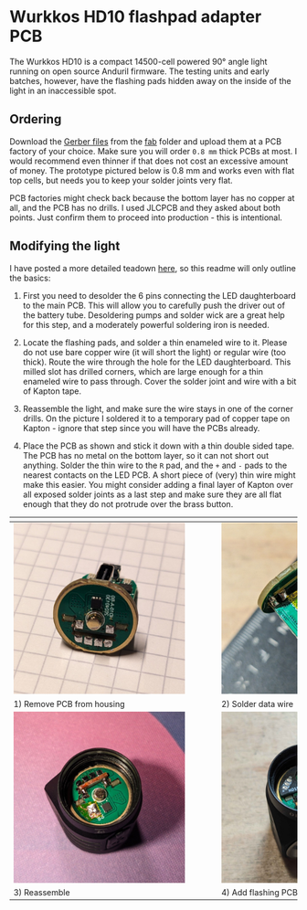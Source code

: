 # Wurkkos HD10 flashpad adapter PCB

The Wurkkos HD10 is a compact 14500-cell powered 90° angle light running on open source Anduril firmware. The testing units and early batches, however, have the flashing pads hidden away on the inside of the light in an inaccessible spot.

## Ordering
Download the [Gerber files](./fab/HD10_flashpad.zip) from the [fab](./fab) folder and upload them at a PCB factory of your choice. Make sure you will order `0.8 mm` thick PCBs at most. I would recommend even thinner if that does not cost an excessive amount of money. The prototype pictured below is 0.8 mm and works even with flat top cells, but needs you to keep your solder joints very flat. 

PCB factories might check back because the bottom layer has no copper at all, and the PCB has no drills. I used JLCPCB and they asked about both points. Just confirm them to proceed into production - this is intentional.

## Modifying the light
I have posted a more detailed teadown [here](https://budgetlightforum.com/t/review-wurkkos-hd10-a-great-formfactor-anduril-2-90-headlamp/224176/2), so this readme will only outline the basics:

1) First you need to desolder the 6 pins connecting the LED daughterboard to the main PCB. This will allow you to carefully push the driver out of the battery tube. Desoldering pumps and solder wick are a great help for this step, and a moderately powerful soldering iron is needed. 

2) Locate the flashing pads, and solder a thin enameled wire to it. Please do not use bare copper wire (it will short the light) or regular wire (too thick). Route the wire through the hole for the LED daughterboard. This milled slot has drilled corners, which are large enough for a thin enameled wire to pass through. Cover the solder joint and wire with a bit of Kapton tape.

3) Reassemble the light, and make sure the wire stays in one of the corner drills. On the picture I soldered it to a temporary pad of copper tape on Kapton - ignore that step since you will have the PCBs already.

4) Place the PCB as shown and stick it down with a thin double sided tape. The PCB has no metal on the bottom layer, so it can not short out anything. Solder the thin wire to the `R` pad, and the `+` and `-` pads to the nearest contacts on the LED PCB. A short piece of (very) thin wire might make this easier. You might consider adding a final layer of Kapton over all exposed solder joints as a last step and make sure they are all flat enough that they do not protrude over the brass button.

| <div style="width:350px"></div> | <div style="width:350px"></div> |
|:----------------------------------------------------|:--------------------------------------------------------------|
| <img src="./img/flashpad_diassemble.jpg" alt="desolder" width="300" /> | <img src="./img/flashpad_wire.jpg" alt="solder flashing wire" width="300" /> |
| 1) Remove PCB from housing | 2) Solder data wire |
| <img src="./img/flashpad_wire2.jpg" alt="reassemble flashlight" width="300" /> | <img src="./img/flashpad_final.jpg" alt="Finished" width="300" />|
| 3) Reassemble | 4) Add flashing PCB |


